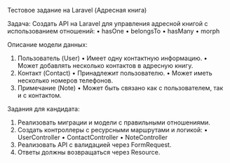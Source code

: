 Тестовое задание на Laravel (Адресная книга)

Задача:
Создать API на Laravel для управления адресной книгой с использованием отношений:
 • hasOne
 • belongsTo
 • hasMany
 • morph

Описание модели данных:
 1. Пользователь (User)
 • Имеет одну контактную информацию.
 • Может добавлять несколько контактов в адресную книгу.
 2. Контакт (Contact)
 • Принадлежит пользователю.
 • Может иметь несколько номеров телефонов.
 3. Примечание (Note)
 • Может быть связано как с пользователем, так и с контактом.

Задания для кандидата:
 1. Реализовать миграции и модели с правильными отношениями.
 2. Создать контроллеры с ресурсными маршрутами и логикой:
 • UserController
 • ContactController
 • NoteController
 3. Реализовать API с валидацией через FormRequest.
 4. Ответы должны возвращаться через Resource.
